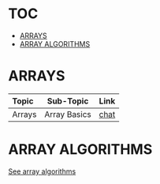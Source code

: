 
# TOC

- [ARRAYS](#ARRAYS)
- [ARRAY ALGORITHMS](#ARRAY-ALGORITHMS)

# ARRAYS

Topic | Sub-Topic | Link 
:-- | :--: | :--: 
Arrays | Array Basics | [chat](https://discord.gg/syA242Z)


# ARRAY ALGORITHMS
[See array algorithms](./ALGORITHMS/ALGORITHMS.md)



